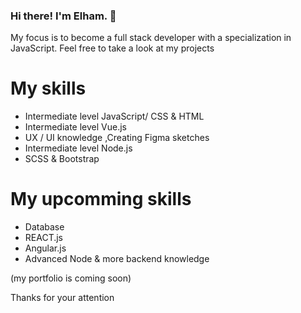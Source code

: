 ### Hi there! I'm Elham. 👋

My focus is to become a full stack developer with a specialization in JavaScript. Feel free to take a look at my projects

# My skills
* Intermediate level JavaScript/ CSS & HTML
* Intermediate level Vue.js 
* UX / UI knowledge ,Creating Figma sketches
* Intermediate level Node.js
* SCSS & Bootstrap

# My upcomming skills
* Database 
* REACT.js
* Angular.js
* Advanced Node & more backend knowledge

(my portfolio is coming soon)

Thanks for your attention 
